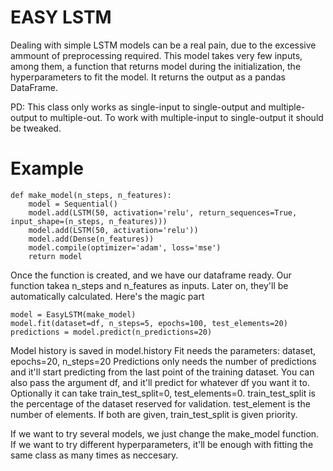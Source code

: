 # EASY LSTM

Dealing with simple LSTM models can be a real pain, due to the excessive ammount of preprocessing required.
This model takes very few inputs, among them, a function that returns model during the initialization, the hyperparameters to fit the model. It returns the output as a pandas DataFrame.

PD: This class only works as single-input to single-output and multiple-output to multiple-out. To work with multiple-input to single-output it should be tweaked.

# Example

```
def make_model(n_steps, n_features):
    model = Sequential()
    model.add(LSTM(50, activation='relu', return_sequences=True, input_shape=(n_steps, n_features)))
    model.add(LSTM(50, activation='relu'))
    model.add(Dense(n_features))
    model.compile(optimizer='adam', loss='mse')
    return model
```
Once the function is created, and we have our dataframe ready. Our function takea n_steps and n_features as inputs. Later on, they'll be automatically calculated.
Here's the magic part

```
model = EasyLSTM(make_model)
model.fit(dataset=df, n_steps=5, epochs=100, test_elements=20)
predictions = model.predict(n_predictions=20)
```

Model history is saved in model.history
Fit needs the parameters: dataset, epochs=20, n_steps=20
Predictions only needs the number of predictions and it'll start predicting from the last point of the training dataset. You can also pass the argument df, and it'll predict for whatever df you want it to.
Optionally it can take train_test_split=0, test_elements=0. train_test_split is the percentage of the dataset
reserved for validation. test_element is the number of elements. If both are given, train_test_split is given priority.

If we want to try several models, we just change the make_model function. If we want to try different hyperparameters, it'll be enough with fitting the same class as many times as neccesary. 
